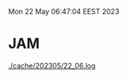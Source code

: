 Mon 22 May 06:47:04 EEST 2023
# JAM
<a href='./cache/202305/22_06.log'>./cache/202305/22_06.log</a>

